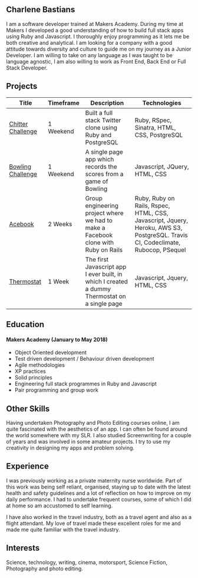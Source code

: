 ## Charlene Bastians

I am a software developer trained at Makers Academy. During my time at Makers I developed a good understanding of how to build full stack apps using Ruby and Javascript. I thoroughly enjoy programming as it lets me be both creative and analytical. I am looking for a company with a good attitude towards diversity and culture to guide me on my journey as a Junior Developer. I am willing to take on any language as I was taught to be language agnostic, I am also willing to work as Front End, Back End or Full Stack Developer.
<!---
A sentence about who and what you are. Then a sentence about what you've achieved. And then a sentence about what you're looking for: what you would ideally be doing, with whom and in what environment.
 --->

## Projects

| Title | Timeframe | Description  | Technologies |
|---|---|---|---|
| [Chitter Challenge](https://github.com/CharSV5/chitter-challenge.git)  | 1 Weekend | Built a full stack Twitter clone using Ruby and PostgreSQL | Ruby, RSpec, Sinatra, HTML, CSS, PostgreSQL |
| [Bowling Challenge](https://github.com/CharSV5/bowling-challenge.git) | 1 Weekend | A single page app which records the scores from a game of Bowling | Javascript, JQuery, HTML, CSS |
| [Acebook](https://github.com/julesnuggy/acebook-byte-3) | 2 Weeks | Group engineering project where we had to make a Facebook clone with Ruby on Rails | Ruby, Ruby on Rails, Rspec, HTML, CSS, Javascript, Jquery, Heroku, AWS S3, PostgreSQL. Travis CI, Codeclimate, Rubocop, PSequel |
| [Thermostat](https://github.com/CharSV5/Thermostat.js) | 1 Week | The first Javascript app I ever built, in which I created a dummy Thermostat on a single page | Javascript, Jquery, HTML, CSS |



<!---
Descriptive paragraph of how capable you are at this skill and, if relevant, how it has developed.

- Experience
- Achievements
- Evidence

#### Another Skill

Descriptive paragraph of how capable you are at this skill and, if relevant, how it has developed.

- I achieved A during my work at B (job, or otherwise)
- I contributed to the growth of X while doing Y (job, or otherwise)
- I built this, made this, broke this, fixed this, etc.
- A link to some on-line evidence (blogs, videos, articles, etc.)
--->
## Education

#### Makers Academy (January to May 2018)
<!---
- Curious and passionate about code. [PROVIDE EVIDENCE]
- Fast, independent learner [PROVIDE EVIDENCE]
- Great collaborator [PROVIDE EVIDENCE]
--->
- Object Oriented development
- Test driven development / Behaviour driven development
- Agile methodologies
- XP practices
- Solid principles
- Engineering full stack programmes in Ruby and Javascript
- Pair programming and group work

## Other Skills
Having undertaken Photography and Photo Editing courses online, I am quite fascinated with the aesthetics of an app. I can often be found around the world somewhere with my SLR.
I also studied Screenwriting for a couple of years and was involved in some amateur projects. I try to use my creativity in designing my apps and problem solving.

## Experience

I was previously working as a private maternity nurse worldwide. Part of this work was being self reliant, organised, staying up to date with the latest health and safety guidelines and a lot of reflection on how to improve on my daily performance. I had to undertake frequent courses, some of which I did at home so am accustomed to self learning.

I have also worked in the travel industry, both as a travel agent and also as a flight attendant. My love of travel made these excellent roles for me and made me quite familiar with the travel industry.


## Interests

Science, technology, writing, cinema, motorsport, Science Fiction, Photography and photo editing.
